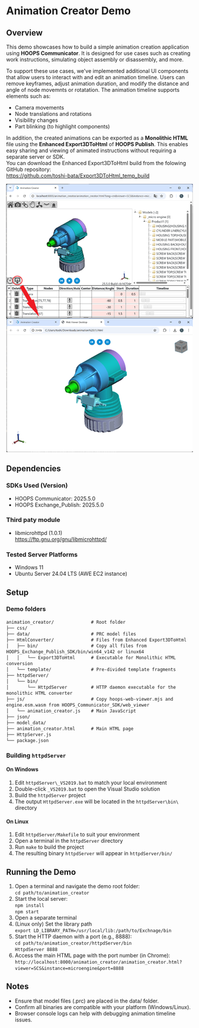 # Animation Creator Demo
## Overview
This demo showcases how to build a simple animation creation application using **HOOPS Communicator**. It is designed for use cases such as creating work instructions, simulating object assembly or disassembly, and more.

To support these use cases, we've implemented additional UI components that allow users to interact with and edit an animation timeline. Users can remove keyframes, adjust animation duration, and modify the distance and angle of node movemnts or rotatation. The animation timeline supports elements such as:
* Camera movements
* Node translations and rotations
* Visibility changes
* Part blinking (to highlight components)

In addition, the created animations can be exported as a **Monolithic HTML** file using the **Enhanced Export3DToHtml** of **HOOPS Publish**. This enables easy sharing and viewing of animated instructions without requiring a separate server or SDK.  
You can download the Enhanced Export3DToHtml build from the folowing GitHub repository:  
https://github.com/toshi-bata/Export3DToHtml_temp_build

<img src="readme_images/overview.png" alt="Overview" width="600" >

## Dependencies
### SDKs Used (Version)
* HOOPS Communicator: 2025.5.0
* HOOPS Exchange_Publish: 2025.5.0

### Third paty module
* libmicrohttpd (1.0.1)  
  https://ftp.gnu.org/gnu/libmicrohttpd/

### Tested Server Platforms
* Windows 11
* Ubuntu Server 24.04 LTS (AWE EC2 instance)

## Setup
### Demo folders
```
animation_creator/              # Root folder
├── css/                        
├── data/                       # PRC model files
├── HtmlConverter/              # Files from Enhanced Export3DToHtml
│   ├── bin/                    # Copy all files from HOOPS_Exchange_Publish_SDK/bin/win64_v142 or linux64
│   │   └── Export3DToHtml      # Executable for Monolithic HTML conversion
│   └── template/               # Pre-divided template fragments
├── httpdServer/
│   └── bin/
│       └── HttpdServer         # HTTP daemon executable for the monolithic HTML converter
├── js/                         # Copy hoops-web-viewer.mjs and engine.esm.wasm from HOOPS_Communicator_SDK/web_viewer
│   └── animation_creator.js    # Main JavaScript
├── json/
├── model_data/
├── animation_creator.html      # Main HTML page
├── HttpServer.js
└── package.json
```

### Building `httpdServer`
#### On Windows
1. Edit `httpdServer\_VS2019.bat` to match your local environment   
2. Double-click `_VS2019.bat` to open the Visual Studio solution   
2. Build the `httpdServer` project   
3. The output `HttpdServer.exe` will be located in the `httpdServer\bin\` directory   

#### On Linux
1. Edit `httpdServer/Makefile` to suit your environment   
2. Open a terminal in the `httpdServer` directory   
3. Run `make` to build the project   
4. The resulting binary `httpdServer` will appear in `httpdServer/bin/`   

## Running the Demo
1. Open a terminal and navigate the demo root folder:  
    `cd path/to/animation_creator`  
2. Start the local server:  
    `npm install`  
    `npm start`  
3. Open a separate terminal  
4. (Linux only) Set the library path   
    `export LD_LIBRARY_PATH=/usr/local/lib:/path/to/Exchnage/bin`  
5. Start the HTTP daemon with a port (e.g., 8888):  
    `cd path/to/animation_creator/httpdServer/bin`  
    `HttpdServer 8888`  
6. Access the main HTML page with the port number (in Chrome):  
    `http://localhost:8000/animation_creator/animation_creator.html?viewer=SCS&instance=microengine&port=8888`

## Notes
* Ensure that model files (.prc) are placed in the data/ folder.
* Confirm all binaries are compatible with your platform (Windows/Linux).
* Browser console logs can help with debugging animation timeline issues.